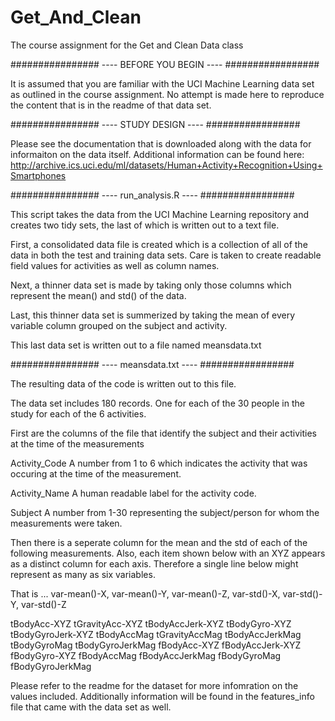 # Get_And_Clean
The course assignment for the Get and Clean Data class


################    ---- BEFORE YOU BEGIN ----    #################

It is assumed that you are familiar with the UCI Machine Learning data set as outlined in the course assignment.  No attempt is made here to reproduce the content that is in the readme of that data set.

################    ---- STUDY DESIGN ----    #################

Please see the documentation that is downloaded along with the data for informaiton on the data itself.
Additional information can be found here: http://archive.ics.uci.edu/ml/datasets/Human+Activity+Recognition+Using+Smartphones

################      ---- run_analysis.R ----    #################

This script takes the data from the UCI Machine Learning repository and creates two tidy sets, the last of which is written out to a text file.  

First, a consolidated data file is created which is a collection of all of the data in both the test and training data sets.  Care is taken to create readable field values for activities as well as column names.

Next, a thinner data set is made by taking only those columns which represent the mean() and std() of the data.

Last, this thinner data set is summerized by taking the mean of every variable column grouped on the subject and activity.  

This last data set is written out to a file named meansdata.txt


################    ---- meansdata.txt ----    #################

The resulting data of the code is written out to this file.

The data set includes 180 records.  One for each of the 30 people in the study for each of the 6 activities.

First are the columns of the file that identify the subject and their activities at the time of the measurements

Activity_Code
	A number from 1 to 6 which indicates the activity that was occuring at the time of the measurement.

Activity_Name
	A human readable label for the activity code.

Subject
	A number from 1-30 representing the subject/person for whom the measurements were taken. 

Then there is a seperate column for the mean and the std of each of the following measurements.  Also, each item shown below with an XYZ appears as a distinct column for each axis.  Therefore a single line below might represent as many as six variables.  

That is ... var-mean()-X, var-mean()-Y, var-mean()-Z, var-std()-X, var-std()-Y, var-std()-Z

tBodyAcc-XYZ
tGravityAcc-XYZ
tBodyAccJerk-XYZ
tBodyGyro-XYZ
tBodyGyroJerk-XYZ
tBodyAccMag
tGravityAccMag
tBodyAccJerkMag
tBodyGyroMag
tBodyGyroJerkMag
fBodyAcc-XYZ
fBodyAccJerk-XYZ
fBodyGyro-XYZ
fBodyAccMag
fBodyAccJerkMag
fBodyGyroMag
fBodyGyroJerkMag

Please refer to the readme for the dataset for more infomration on the values included.  Additionally information will be found in the features_info file that came with the data set as well. 